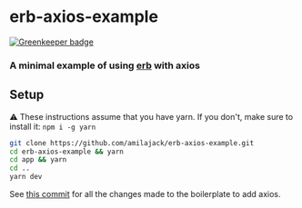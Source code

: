 # erb-axios-example

[![Greenkeeper badge](https://badges.greenkeeper.io/amilajack/erb-axios-example.svg)](https://greenkeeper.io/)

### A minimal example of using [erb](https://github.com/chentsulin/electron-react-boilerplate) with axios

## Setup
⚠️ These instructions assume that you have yarn. If you don't, make sure to install it: `npm i -g yarn`


```bash
git clone https://github.com/amilajack/erb-axios-example.git
cd erb-axios-example && yarn
cd app && yarn
cd ..
yarn dev
```

See [this commit](https://github.com/amilajack/erb-axios-example/commit/da1d48df8af3bc7ae73ae6d57d0687a917794f52) for all the changes made to the boilerplate to add axios.
